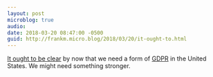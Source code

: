 ```yaml
---
layout: post
microblog: true
audio: 
date: 2018-03-20 08:47:00 -0500
guid: http://frankm.micro.blog/2018/03/20/it-ought-to.html
---
```

[It ought to be clear](https://www.nytimes.com/2018/03/19/opinion/facebook-cambridge-analytica.html) by now that we need a form of [GDPR](https://en.wikipedia.org/wiki/General_Data_Protection_Regulation) in the United States. We might need something stronger.
